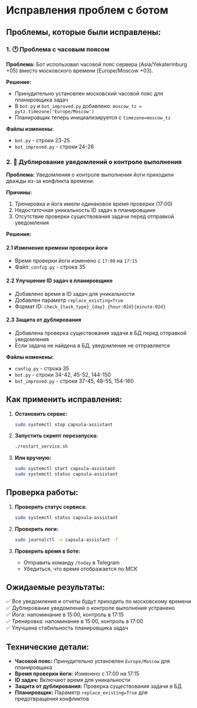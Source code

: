 # Исправления проблем с ботом

## Проблемы, которые были исправлены:

### 1. 🕐 Проблема с часовым поясом

**Проблема:** Бот использовал часовой пояс сервера (Asia/Yekaterinburg +05) вместо московского времени (Europe/Moscow +03).

**Решение:**
- Принудительно установлен московский часовой пояс для планировщика задач
- В `bot.py` и `bot_improved.py` добавлено: `moscow_tz = pytz.timezone('Europe/Moscow')`
- Планировщик теперь инициализируется с `timezone=moscow_tz`

**Файлы изменены:**
- `bot.py` - строки 23-25
- `bot_improved.py` - строки 24-26

### 2. 🔄 Дублирование уведомлений о контроле выполнения

**Проблема:** Уведомления о контроле выполнения йоги приходили дважды из-за конфликта времени.

**Причины:**
1. Тренировка и йога имели одинаковое время проверки (17:00)
2. Недостаточная уникальность ID задач в планировщике
3. Отсутствие проверки существования задачи перед отправкой уведомления

**Решения:**

#### 2.1 Изменение времени проверки йоги
- Время проверки йоги изменено с `17:00` на `17:15`
- Файл: `config.py` - строка 35

#### 2.2 Улучшение ID задач в планировщике
- Добавлено время в ID задач для уникальности
- Добавлен параметр `replace_existing=True`
- Формат ID: `check_{task_type}_{day}_{hour:02d}{minute:02d}`

#### 2.3 Защита от дублирования
- Добавлена проверка существования задачи в БД перед отправкой уведомления
- Если задача не найдена в БД, уведомление не отправляется

**Файлы изменены:**
- `config.py` - строка 35
- `bot.py` - строки 34-42, 45-52, 144-150
- `bot_improved.py` - строки 37-45, 48-55, 154-160

## Как применить исправления:

1. **Остановить сервис:**
   ```bash
   sudo systemctl stop capsula-assistant
   ```

2. **Запустить скрипт перезапуска:**
   ```bash
   ./restart_service.sh
   ```

3. **Или вручную:**
   ```bash
   sudo systemctl start capsula-assistant
   sudo systemctl status capsula-assistant
   ```

## Проверка работы:

1. **Проверить статус сервиса:**
   ```bash
   sudo systemctl status capsula-assistant
   ```

2. **Проверить логи:**
   ```bash
   sudo journalctl -u capsula-assistant -f
   ```

3. **Проверить время в боте:**
   - Отправить команду `/today` в Telegram
   - Убедиться, что время отображается по МСК

## Ожидаемые результаты:

✅ Все уведомления и отчеты будут приходить по московскому времени  
✅ Дублирование уведомлений о контроле выполнения устранено  
✅ Йога: напоминание в 15:00, контроль в 17:15  
✅ Тренировка: напоминание в 15:00, контроль в 17:00  
✅ Улучшена стабильность планировщика задач  

## Технические детали:

- **Часовой пояс:** Принудительно установлен `Europe/Moscow` для планировщика
- **Время проверки йоги:** Изменено с 17:00 на 17:15
- **ID задач:** Включают время для уникальности
- **Защита от дублирования:** Проверка существования задачи в БД
- **Планировщик:** Параметр `replace_existing=True` для предотвращения конфликтов
